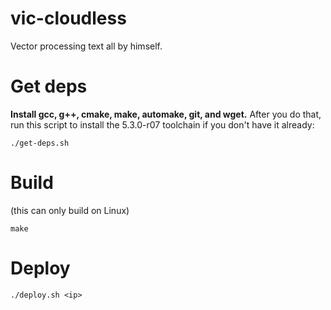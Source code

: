# vic-cloudless

Vector processing text all by himself.

# Get deps

**Install gcc, g++, cmake, make, automake, git, and wget.** After you do that, run this script to install the 5.3.0-r07 toolchain if you don't have it already:

```
./get-deps.sh
```

# Build

(this can only build on Linux)

```
make
```

# Deploy

```
./deploy.sh <ip>
```
